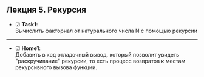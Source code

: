 ## Лекция 5. Рекурсия
- &#9745; **Task1**:  
Вычислить факториал от натурального числа N с помощью рекурсии

---
- &#9745; **Home1**:  
Добавить в код отладочный вывод, который позволит увидеть "раскручивание" рекурсии, то есть процесс возвратов к местам рекурсивного вызова функции.
